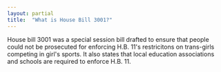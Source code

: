 ```yaml
---
layout: partial
title:  "What is House Bill 3001?"
---
```


House bill 3001 was a special session bill drafted to ensure that people could not be prosecuted for enforcing H.B. 11's restricitons on trans-girls competing in girl's sports. It also states that local education associations and schools are required to enforce H.B. 11.
